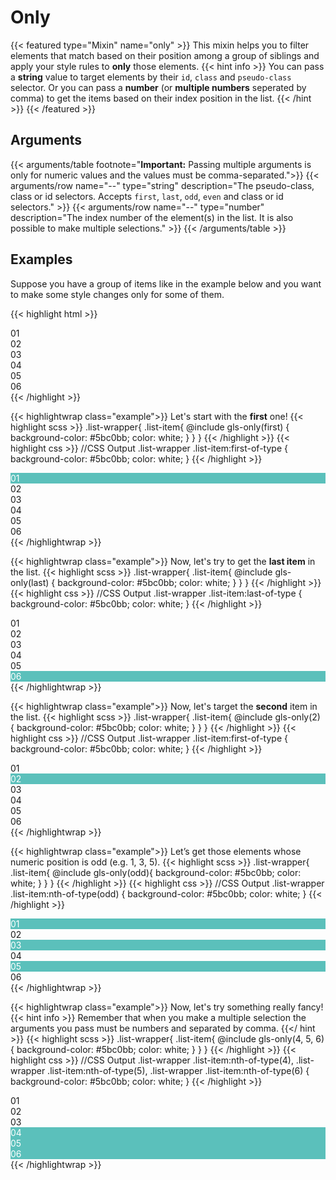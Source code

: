 # Only

{{< featured type="Mixin" name="only" >}}
This mixin helps you to filter elements that match based on their position among a group of siblings and apply your style rules to **only** those elements.
{{< hint info >}}
You can pass a **string** value to target elements by their `id`, `class` and `pseudo-class` selector. Or you can pass a **number** (or **multiple numbers** seperated by comma) to get the items based on their index position in the list.
{{< /hint >}}
{{< /featured >}}

## Arguments

{{< arguments/table footnote="**Important:** Passing multiple arguments is only for numeric values and the values must be comma-separated.">}}
    {{< arguments/row name="--" type="string" description="The pseudo-class, class or id selectors. Accepts `first`, `last`, `odd`, `even` and class or id selectors." >}}
    {{< arguments/row name="--" type="number" description="The index number of the element(s) in the list. It is also possible to make multiple selections." >}}
{{< /arguments/table >}}

## Examples

Suppose you have a group of items like in the example below and you want to make some style changes only for some of them.

{{< highlight html >}}
<div class="list-wrapper">
    <div class="list-item">01</div>
    <div class="list-item">02</div>
    <div class="list-item">03</div>
    <div class="list-item">04</div>
    <div class="list-item">05</div>
    <div class="list-item">06</div>
</div>
{{< /highlight >}}

{{< highlightwrap class="example">}}
Let's start with the **first** one!
{{< highlight scss >}}
.list-wrapper{
    .list-item{
        @include gls-only(first) {
            background-color: #5bc0bb;
            color: white;
        }
    }
}
{{< /highlight >}}
{{< highlight css >}}
//CSS Output
.list-wrapper .list-item:first-of-type {
    background-color: #5bc0bb;
    color: white;
}
{{< /highlight >}}
<style>
.list-wrapper.example01 .list-item:first-of-type {
    background-color: #5bc0bb;
    color: white;
}
</style>
<div class="list-wrapper example01">
    <div class="list-item">01</div>
    <div class="list-item">02</div>
    <div class="list-item">03</div>
    <div class="list-item">04</div>
    <div class="list-item">05</div>
    <div class="list-item">06</div>
</div>
{{< /highlightwrap >}}

{{< highlightwrap class="example">}}
Now, let's try to get the **last item** in the list.
{{< highlight scss >}}
.list-wrapper{
    .list-item{
        @include gls-only(last) {
            background-color: #5bc0bb;
            color: white;
        }
    }
}
{{< /highlight >}}
{{< highlight css >}}
//CSS Output
.list-wrapper .list-item:last-of-type {
    background-color: #5bc0bb;
    color: white;
}
{{< /highlight >}}
<style>
.list-wrapper.example02 .list-item:last-of-type {
    background-color: #5bc0bb;
    color: white;
}
</style>
<div class="list-wrapper example02">
    <div class="list-item">01</div>
    <div class="list-item">02</div>
    <div class="list-item">03</div>
    <div class="list-item">04</div>
    <div class="list-item">05</div>
    <div class="list-item">06</div>
</div>
{{< /highlightwrap >}}


{{< highlightwrap class="example">}}
Now, let's target the **second** item in the list.
{{< highlight scss >}}
.list-wrapper{
    .list-item{
        @include gls-only(2) {
            background-color: #5bc0bb;
            color: white;
        }
    }
}
{{< /highlight >}}
{{< highlight css >}}
//CSS Output
.list-wrapper .list-item:first-of-type {
    background-color: #5bc0bb;
    color: white;
}
{{< /highlight >}}
<style>
.list-wrapper.example03 .list-item:nth-of-type(2) {
    background-color: #5bc0bb;
    color: white;
}
</style>
<div class="list-wrapper example03">
    <div class="list-item">01</div>
    <div class="list-item">02</div>
    <div class="list-item">03</div>
    <div class="list-item">04</div>
    <div class="list-item">05</div>
    <div class="list-item">06</div>
</div>
{{< /highlightwrap >}}



{{< highlightwrap class="example">}}
Let’s get those elements whose numeric position is odd (e.g. 1, 3, 5).
{{< highlight scss >}}
.list-wrapper{
    .list-item{
        @include gls-only(odd){
            background-color: #5bc0bb;
            color: white;
        }
    }
}
{{< /highlight >}}
{{< highlight css >}}
//CSS Output
.list-wrapper .list-item:nth-of-type(odd) {
    background-color: #5bc0bb;
    color: white;
}
{{< /highlight >}}
<style>
.list-wrapper.example04 .list-item:nth-of-type(odd) {
    background-color: #5bc0bb;
    color: white;
}
</style>
<div class="list-wrapper example04">
    <div class="list-item">01</div>
    <div class="list-item">02</div>
    <div class="list-item">03</div>
    <div class="list-item">04</div>
    <div class="list-item">05</div>
    <div class="list-item">06</div>
</div>
{{< /highlightwrap >}}

{{< highlightwrap class="example">}}
Now, let's try something really fancy!
{{< hint info >}}
Remember that when you make a multiple selection the arguments you pass must be numbers and separated by comma.
{{</ hint >}}
{{< highlight scss >}}
.list-wrapper{
    .list-item{
        @include gls-only(4, 5, 6) {
            background-color: #5bc0bb;
            color: white;
        }
    }
}
{{< /highlight >}}
{{< highlight css >}}
//CSS Output
.list-wrapper .list-item:nth-of-type(4), 
.list-wrapper .list-item:nth-of-type(5), 
.list-wrapper .list-item:nth-of-type(6) {
    background-color: #5bc0bb;
    color: white;
}
{{< /highlight >}}
<style>
.list-wrapper.example05 .list-item:nth-of-type(4), 
.list-wrapper.example05 .list-item:nth-of-type(5), 
.list-wrapper.example05 .list-item:nth-of-type(6) {
    background-color: #5bc0bb;
    color: white;
}
</style>
<div class="list-wrapper example05">
    <div class="list-item">01</div>
    <div class="list-item">02</div>
    <div class="list-item">03</div>
    <div class="list-item">04</div>
    <div class="list-item">05</div>
    <div class="list-item">06</div>
</div>
{{< /highlightwrap >}}

